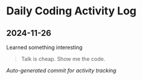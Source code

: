 # Daily Coding Activity Log

## 2024-11-26

Learned something interesting

> Talk is cheap. Show me the code.

*Auto-generated commit for activity tracking*
